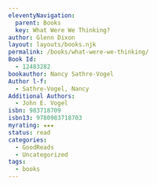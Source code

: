 ```yaml
---
eleventyNavigation:
  parent: Books
  key: What Were We Thinking?
author: Glenn Dixon
layout: layouts/books.njk
permalink: /books/what-were-we-thinking/
Book Id:
  - 12483282
bookauthor: Nancy Sathre-Vogel
Author l-f:
  - Sathre-Vogel, Nancy
Additional Authors:
  - John E. Vogel
isbn: 983718709
isbn13: 9780983718703
myrating: ★★★
status: read
categories:
  - GoodReads
  - Uncategorized
tags:
  - books
---
```

